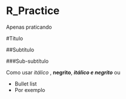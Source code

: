 # R_Practice
Apenas praticando

#Título

##Subtítulo

###Sub-subtítulo

Como usar *itálico* , **negrito**, ***itálico e negrito***
ou
* Bullet list
* Por exemplo


